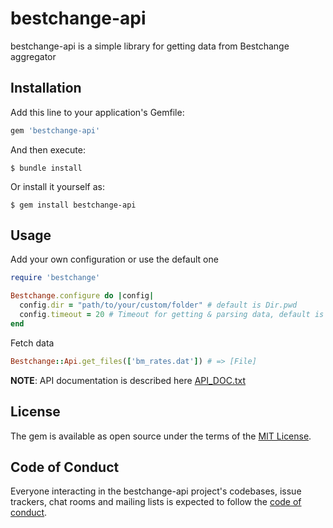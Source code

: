 # bestchange-api

bestchange-api is a simple library for getting data from Bestchange aggregator

## Installation

Add this line to your application's Gemfile:

```ruby
gem 'bestchange-api'
```

And then execute:

    $ bundle install

Or install it yourself as:

    $ gem install bestchange-api

## Usage

Add your own configuration or use the default one

```ruby
require 'bestchange'

Bestchange.configure do |config|
  config.dir = "path/to/your/custom/folder" # default is Dir.pwd
  config.timeout = 20 # Timeout for getting & parsing data, default is 40
end
```

Fetch data
```ruby
Bestchange::Api.get_files(['bm_rates.dat']) # => [File] 
```

**NOTE**:  API documentation is described here [API_DOC.txt](https://github.com/karpinovsky/bestchange-api/blob/master/API_DOC.txt)

## License

The gem is available as open source under the terms of the [MIT License](https://opensource.org/licenses/MIT).

## Code of Conduct

Everyone interacting in the bestchange-api project's codebases, issue trackers, chat rooms and mailing lists is expected to follow the [code of conduct](https://github.com/karpinovsky/bestchange-api/blob/master/CODE_OF_CONDUCT.md).
